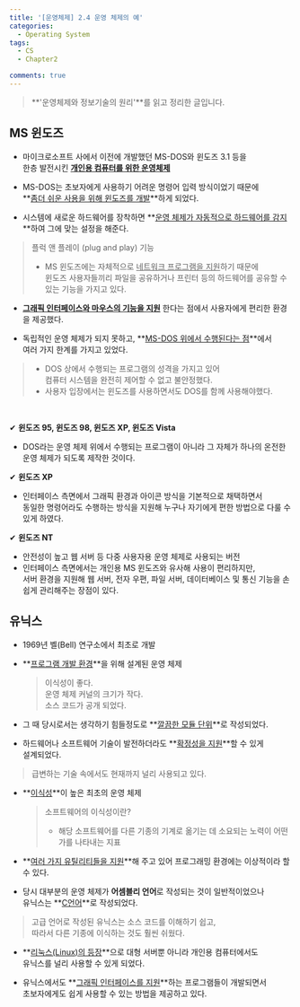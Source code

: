 ```yaml
---
title: '[운영체제] 2.4 운영 체제의 예'
categories:
  - Operating System
tags:
  - CS
  - Chapter2

comments: true 
---
```


> **'운영체제와 정보기술의 원리'**를 읽고 정리한 글입니다.

## MS 윈도즈

- 마이크로소프트 사에서 이전에 개발했던 MS-DOS와 윈도즈 3.1 등을 <br>
한층 발전시킨 **<u>개인용 컴퓨터를 위한 운영체제</u>**

- MS-DOS는 초보자에게 사용하기 어려운 명령어 입력 방식이었기 때문에 <br>
**<u>좀더 쉬운 사용을 위해 윈도즈를 개발</u>**하게 되었다.

- 시스템에 새로운 하드웨어를 장착하면 **<u>운영 체제가 자동적으로 하드웨어를 감지</u>**하여 그에 맞는 설정을 해준다.
> 플럭 앤 플레이 (plug and play) 기능
> - MS 윈도즈에는 자체적으로 <u>네트워크 프로그램을 지원</u>하기 때문에 <br>
>   윈도즈 사용자들끼리 파일을 공유하거나 프린터 등의 하드웨어를 공유할 수 있는 기능을 가지고 있다.

- **<u>그래픽 인터페이스와 마우스의 기능을 지원</u>** 한다는 점에서 사용자에게 편리한 환경을 제공했다.

- 독립적인 운영 체제가 되지 못하고, **<u>MS-DOS 위에서 수행된다는 점</u>**에서 <br>
여러 가지 한계를 가지고 있었다.
> - DOS 상에서 수행되는 프로그램의 성격을 가지고 있어 <br>
> 컴퓨터 시스템을 완전히 제어할 수 없고 불안정했다.
> - 사용자 입장에서는 윈도즈를 사용하면서도 DOS를 함께 사용해야했다.

<br>

✔︎ **윈도즈 95, 윈도즈 98, 윈도즈 XP, 윈도즈 Vista**
- DOS라는 운영 체제 위에서 수행되는 프로그램이 아니라 그 자체가 하나의 온전한 운영 체제가 되도록 제작한 것이다.

✔︎ **윈도즈 XP**
- 인터페이스 측면에서 그래픽 환경과 아이콘 방식을 기본적으로 채택하면서 <br>
동일한 명령어라도 수행하는 방식을 지원해 누구나 자기에게 편한 방법으로 다룰 수 있게 하였다.

✔︎ **윈도즈 NT**
- 안전성이 높고 웹 서버 등 다중 사용자용 운영 체제로 사용되는 버전
- 인터페이스 측면에서는 개인용 MS 윈도즈와 유사해 사용이 편리하지만, <br>
  서버 환경을 지원해 웹 서버, 전자 우편, 파일 서버, 데이터베이스 및 통신 기능을 손쉽게 관리해주는 장점이 있다.


## 유닉스

- 1969년 벨(Bell) 연구소에서 최초로 개발 <br>

- **<u>프로그램 개발 환경</u>**을 위해 설계된 운영 체제

  > 이식성이 좋다. <br>
  > 운영 체제 커널의 크기가 작다. <br>
  > 소스 코드가 공개 되었다. <br>

- 그 때 당시로서는 생각하기 힘들정도로 **<u>깔끔한 모듈 단위</u>**로 작성되었다. <br>

- 하드웨어나 소프트웨어 기술이 발전하더라도 **<u>확정성을 지원</u>**할 수 있게 <br>
설계되었다.
> 급변하는 기술 속에서도 현재까지 널리 사용되고 있다.

- **<u>이식성</u>**이 높은 최초의 운영 체제

  > 소프트웨어의 이식성이란?
  > - 해당 소프트웨어를 다른 기종의 기계로 옮기는 데 소요되는 노력이 어떤가를 나타내는 지표

- **<u>여러 가지 유틸리티들을 지원</u>**해 주고 있어 프로그래밍 환경에는 이상적이라 할 수 있다.


- 당시 대부분의 운영 체제가 **어셈블리 언어**로 작성되는 것이 일반적이었으나 <br>
유닉스는 **<u>C언어</u>**로 작성되었다.
> 고급 언어로 작성된 유닉스는 소스 코드를 이해하기 쉽고, <br>
> 따라서 다른 기종에 이식하는 것도 훨씬 쉬웠다.

  
- **<u>리눅스(Linux)의 등장</u>**으로 대형 서버뿐 아니라 개인용 컴퓨터에서도 <br>
유닉스를 널리 사용할 수 있게 되었다.


- 유닉스에서도 **<u>그래픽 인터페이스를 지원</u>**하는 프로그램들이 개발되면서 <br>
초보자에게도 쉽게 사용할 수 있는 방법을 제공하고 있다.













